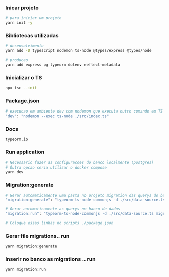 ### Inicar projeto 
```bash
# para iniciar um projeto
yarn init -y
```

### Bibliotecas utilizadas
```bash
# desenvolvimento
yarn add -D typescript nodemon ts-node @types/express @types/node

# producao
yarn add express pg typeorm dotenv reflect-metadata
```

### Inicializar o TS 
```bash
npx tsc --init
```

### Package.json 
```bash
# execucao em ambiente dev com nodemon que executa outro comando em TS
"dev": "nodemon --exec ts-node ./src/index.ts" 
```

### Docs 
```
typeorm.io
```
### Run application
```bash
# Necessario fazer as configuracoes do banco localmente (postgres)
# Outra opcao seria utilizar o docker compose
yarn dev
```

### Migration:generate
```bash
# Gerar automaticamente uma pasta no projeto migration das querys do banco de dados 
"migration:generate": "typeorm-ts-node-commonjs -d ./src/data-source.ts migration:generate ./src/migrations/default",

# Gerar automaticamente as querys no banco de dados 
"migration:run": "typeorm-ts-node-commonjs -d ./src/data-source.ts migration:run"

# Coloque essas linhas no scripts ./package.json
```

### Gerar file migrations.. run  
```bash
yarn migration:generate
```

### Inserir no banco as migrations .. run  
```bash
yarn migration:run
```